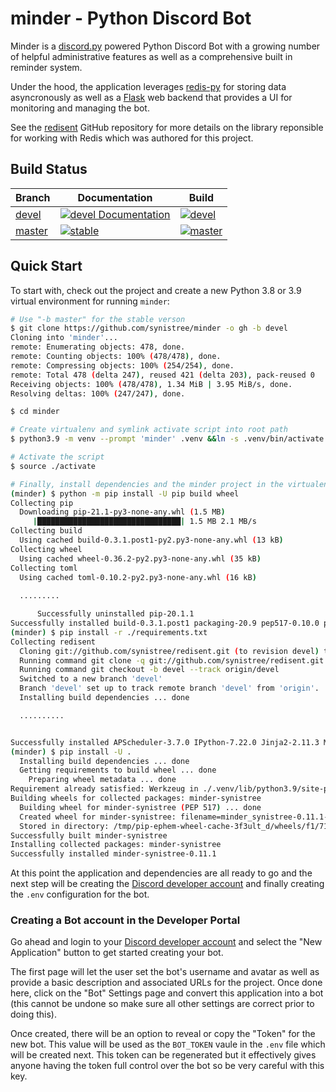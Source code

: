 # minder - Python Discord Bot

Minder is a [discord.py](https://discordpy.readthedocs.io/en/stable/) powered Python Discord Bot with a growing number of helpful administrative features as well as a comprehensive built in reminder system.

Under the hood, the application leverages [redis-py](https://github.com/andymccurdy/redis-py) for storing data asyncronously as well as a [Flask](https://flask.palletsprojects.com/en/1.1.x/) web backend that provides a UI for monitoring and managing the bot.

See the [redisent](http://github.com/synistree/redisent) GitHub repository for more details on the library reponsible for working with Redis which was authored for this project.

## Build Status

| Branch | Documentation | Build |
|--------|---------------|-------|
| [devel](https://github.com/synistree/minder/tree/devel) | [![devel Documentation](https://readthedocs.org/projects/minder/badge/?version=latest)](https://minder.readthedocs.io/en/latest/?badge=latest) | [![devel](https://travis-ci.com/synistree/minder.svg?branch=devel)](https://travis-ci.com/synistree/minder) |
| [master](https://github.com/synistree/minder/tree/master) | [![stable](https://readthedocs.org/projects/minder/badge/?version=stable)](https://minder.readthedocs.io/en/latest/?badge=stable) | [![master](https://travis-ci.com/synistree/minder.svg?branch=master)](https://travis-ci.com/synistree/minder)

## Quick Start
To start with, check out the project and create a new Python 3.8 or 3.9 virtual environment for running ``minder``:

```bash
# Use "-b master" for the stable verson
$ git clone https://github.com/synistree/minder -o gh -b devel
Cloning into 'minder'...
remote: Enumerating objects: 478, done.
remote: Counting objects: 100% (478/478), done.
remote: Compressing objects: 100% (254/254), done.
remote: Total 478 (delta 247), reused 421 (delta 203), pack-reused 0
Receiving objects: 100% (478/478), 1.34 MiB | 3.95 MiB/s, done.
Resolving deltas: 100% (247/247), done.

$ cd minder

# Create virtualenv and symlink activate script into root path
$ python3.9 -m venv --prompt 'minder' .venv &&ln -s .venv/bin/activate ./activate

# Activate the script
$ source ./activate

# Finally, install dependencies and the minder project in the virtualenv
(minder) $ python -m pip install -U pip build wheel
Collecting pip
  Downloading pip-21.1-py3-none-any.whl (1.5 MB)
     |████████████████████████████████| 1.5 MB 2.1 MB/s
Collecting build
  Using cached build-0.3.1.post1-py2.py3-none-any.whl (13 kB)
Collecting wheel
  Using cached wheel-0.36.2-py2.py3-none-any.whl (35 kB)
Collecting toml
  Using cached toml-0.10.2-py2.py3-none-any.whl (16 kB)
  
  .........

      Successfully uninstalled pip-20.1.1
Successfully installed build-0.3.1.post1 packaging-20.9 pep517-0.10.0 pip-21.1 pyparsing-2.4.7 toml-0.10.2 wheel-0.36.2
(minder) $ pip install -r ./requirements.txt
Collecting redisent
  Cloning git://github.com/synistree/redisent.git (to revision devel) to /tmp/pip-install-1xjvcsi1/redisent_f962aa7ed51a43d692f2174d38b0ac9e
  Running command git clone -q git://github.com/synistree/redisent.git /tmp/pip-install-1xjvcsi1/redisent_f962aa7ed51a43d692f2174d38b0ac9e
  Running command git checkout -b devel --track origin/devel
  Switched to a new branch 'devel'
  Branch 'devel' set up to track remote branch 'devel' from 'origin'.
  Installing build dependencies ... done

  ..........


Successfully installed APScheduler-3.7.0 IPython-7.22.0 Jinja2-2.11.3 MarkupSafe-1.1.1 SQLAlchemy-1.4.11 SQLAlchemy-Utils-0.37.0 WTForms-2.3.3 WTForms-Alchemy-0.17.0 WTForms-Components-0.10.5 Werkzeug-1.0.1 aiohttp-3.7.4.post0 async-timeout-3.0.1 attrs-20.3.0 backcall-0.2.0 beautifulsoup4-4.9.3 chardet-4.0.0 click-7.1.2 cogwatch-2.1.0 colorama-0.4.4 colorlog-5.0.1 dataclassy-0.8.2 dateparser-1.0.0 decorator-5.0.7 discord-ext-menus-1.0 discord-py-slash-command-1.1.2 discord.py-1.7.1 dnspython-2.1.0 dominate-2.6.0 email-validator-1.1.2 emoji-1.2.0 flask-1.1.2 flask-Bootstrap-3.3.7.1 flask-Login-0.5.0 flask-Moment-0.11.0 flask-Pretty-0.2.0 flask-SQLAlchemy-2.5.1 flask-WTF-0.14.3 greenlet-1.0.0 humanize-3.4.1 idna-3.1 infinity-1.5 intervals-0.9.1 ipython-genutils-0.2.0 itsdangerous-1.1.0 jedi-0.18.0 multidict-5.1.0 parso-0.8.2 pexpect-4.8.0 pickleshare-0.7.5 prompt-toolkit-3.0.18 ptyprocess-0.7.0 pyYAML-5.4.1 pygments-2.8.1 python-dateutil-2.8.1 python-dotenv-0.17.0 pytz-2021.1 redis-3.5.3 redisent-1.1.1 regex-2021.4.4 six-1.15.0 soupsieve-2.2.1 tabulate-0.8.9 traitlets-5.0.5 typing-extensions-3.7.4.3 tzlocal-2.1 validators-0.18.2 visitor-0.1.3 watchgod-0.7 wcwidth-0.2.5 yarl-1.6.3
(minder) $ pip install -U .
  Installing build dependencies ... done
  Getting requirements to build wheel ... done
    Preparing wheel metadata ... done
Requirement already satisfied: Werkzeug in ./.venv/lib/python3.9/site-packages (from minder-synistree==0.11.1) (1.0.1)
Building wheels for collected packages: minder-synistree
  Building wheel for minder-synistree (PEP 517) ... done
  Created wheel for minder-synistree: filename=minder_synistree-0.11.1-py3-none-any.whl size=1667701 sha256=19901555e03c3c2f2efcf89a43acae266ae8cae09fa452f1daad4e4c50472d3c
  Stored in directory: /tmp/pip-ephem-wheel-cache-3f3ult_d/wheels/f1/71/31/7d981c36f3719cc5066adeba9116a52d9d0a0294ac7a854bf9
Successfully built minder-synistree
Installing collected packages: minder-synistree
Successfully installed minder-synistree-0.11.1
```

At this point the application and dependencies are all ready to go and the next step will be creating the [Discord developer account](http://discordapp.com/developers/applications) and finally creating the ``.env`` configuration for the bot.

### Creating a Bot account in the Developer Portal
Go ahead and login to your [Discord developer account](http://discordapp.com/developers/applications) and select the "New Application" button to get started creating your bot.

The first page will let the user set the bot's username and avatar as well as provide a basic description and associated URLs for the project. Once done here, click on the "Bot" Settings page and convert this application into a bot (this cannot be undone so make sure all other settings are correct prior to doing this).

Once created, there will be an option to reveal or copy the "Token" for the new bot. This value will be used as the ``BOT_TOKEN`` vaule in the ``.env`` file which will be created next. This token can be regenerated but it effectively gives anyone having the token full control over the bot so be very careful with this key.
